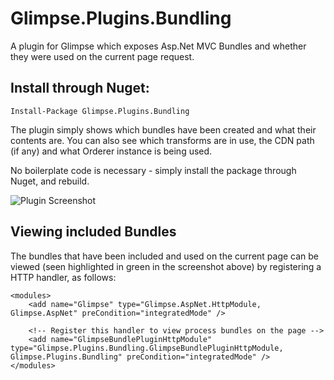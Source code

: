 Glimpse.Plugins.Bundling
========================

A plugin for Glimpse which exposes Asp.Net MVC Bundles and whether they were used on the current page request.

Install through Nuget:
---------------

    Install-Package Glimpse.Plugins.Bundling

The plugin simply shows which bundles have been created and what their contents are. You can also see which transforms are in use, the CDN path (if any) and
what Orderer instance is being used.

No boilerplate code is necessary - simply install the package through Nuget, and rebuild.

![Plugin Screenshot](https://raw.github.com/elkdanger/Glimpse.Plugins.Bundling/master/media/screenshot.jpg)

Viewing included Bundles
------------------------
The bundles that have been included and used on the current page can be viewed (seen highlighted in green in the screenshot above) by registering a HTTP handler, as follows:

	<modules>
		<add name="Glimpse" type="Glimpse.AspNet.HttpModule, Glimpse.AspNet" preCondition="integratedMode" />
		
		<!-- Register this handler to view process bundles on the page -->
		<add name="GlimpseBundlePluginHttpModule" type="Glimpse.Plugins.Bundling.GlimpseBundlePluginHttpModule, Glimpse.Plugins.Bundling" preCondition="integratedMode" />
	</modules>
